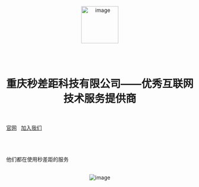 <br />
<br />
<br />
<br />
<p align="center">
  <a href="https://github.com/parsec-org/">
  <img width="100" alt="image" src="https://github.com/parsec-org/.github/assets/12181423/4bad5734-9fc2-4bb7-acba-254dd7846006">
  </a>
</p>
<br />
<br />
<h1 align="center">重庆秒差距科技有限公司——优秀互联网技术服务提供商</h1>
<br />

[官网](https://www.parsec.com.cn/)&nbsp;&nbsp;
[加入我们](https://www.parsec.com.cn/join)
<br />
<br />
<br />
<br />

他们都在使用秒差距的服务
<br />
<br />
<p align="center">
  <img alt="image" src="https://github.com/parsec-org/.github/assets/12181423/39cd6229-650f-4a0c-afbd-fb1b51addbf4">
</p>

